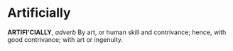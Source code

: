 # Artificially

**ARTIFI'CIALLY**, _adverb_ By art, or human skill and contrivance; hence, with good contrivance; with art or ingenuity.